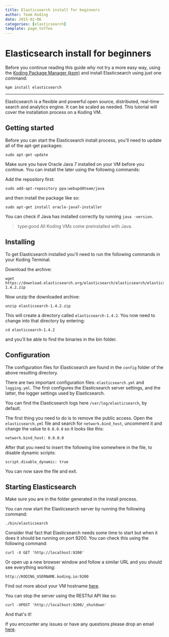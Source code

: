 ```yaml
---
title: Elasticsearch install for beginners
author: Team Koding
date: 2015-02-06
categories: [elasticsearch]
template: page.toffee
---
```


# Elasticsearch install for beginners

Before you continue reading this guide why not try a more easy way, using the [Koding Package Manager (kpm)](http://learn.koding.com/guides/getting-started-kpm/) and install Elasticsearch using just one command:

```
kpm install elasticsearch
```

***

Elasticsearch is a flexible and powerful open source, distributed, real-time search and analytics engine. It can be scaled as needed. This tutorial will cover the installation process on a Koding VM.

## Getting started

Before you can start the Elasticsearch install process, you'll need to update all of the apt-get packages:

```
sudo apt-get update
```

Make sure you have Oracle Java 7 installed on your VM before you continue. You can install the later using the following commands:

Add the repository first:

```
sudo add-apt-repository ppa:webupd8team/java
```

and then install the package like so:

```
sudo apt-get install oracle-java7-installer
```

You can check if Java has installed correctly by running `java -version`.

> type:good
> All Koding VMs come preinstalled with Java.

## Installing

To get Elasticsearch installed you'll need to run the following commands in your Koding Terminal.

Download the archive:

```
wget https://download.elasticsearch.org/elasticsearch/elasticsearch/elasticsearch-1.4.2.zip
```

Now unzip the downloaded archive:

```
unzip elasticsearch-1.4.2.zip
```

This will create a directory called `elasticsearch-1.4.2`. You now need to change into that directory by entering:

```
cd elasticsearch-1.4.2
```

and you'll be able to find the binaries in the bin folder.

## Configuration

The configuration files for Elasticsearch are found in the `config` folder of the above resulting directory.

There are two important configuration files: `elasticsearch.yml` and `logging.yml`. The first configures the Elasticsearch server settings, and the latter, the logger settings used by Elasticsearch.

You can find the Elasticsearch logs here `/var/log/elasticsearch`, by default.

The first thing you need to do is to remove the public access. Open the `elasticsearch.yml` file and search for `network.bind_host`, uncomment it and change the value to `0.0.0.0` so it looks like this:

```
network.bind_host: 0.0.0.0
```

After that you need to insert the following line somewhere in the file, to disable dynamic scripts:

```
script.disable_dynamic: true
```

You can now save the file and exit.

## Starting Elasticsearch

Make sure you are in the folder generated in the install process.

You can now start the Elasticsearch server by running the following command:

```
./bin/elasticsearch
```

Consider that fact that Elasticsearch needs some time to start but when it does it should be running on port 9200. You can check this using the following command:

```
curl -X GET 'http://localhost:9200'
```

Or open up a new browser window and follow a similar URL and you should see everything working:

```
http://KODING_USERNAME.koding.io:9200
```

Find out more about your VM hostname [here](http://learn.koding.com/faq/vm-hostname/).

You can stop the server using the RESTful API like so:

```
curl -XPOST 'http://localhost:9200/_shutdown'
```

And that's it!

If you encounter any issues or have any questions please drop an email [here](mailto:support@koding.com).
